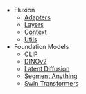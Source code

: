 * <code class="doc-symbol doc-symbol-nav doc-symbol-module"></code> Fluxion
    * [<code class="doc-symbol doc-symbol-nav doc-symbol-module"></code> Adapters](fluxion/adapters.md)
    * [<code class="doc-symbol doc-symbol-nav doc-symbol-module"></code> Layers](fluxion/layers.md)
    * [<code class="doc-symbol doc-symbol-nav doc-symbol-module"></code> Context](fluxion/context.md)
    * [<code class="doc-symbol doc-symbol-nav doc-symbol-module"></code> Utils](fluxion/utils.md)
* <code class="doc-symbol doc-symbol-nav doc-symbol-module"></code> Foundation Models
    * [<code class="doc-symbol doc-symbol-nav doc-symbol-module"></code> CLIP](foundationals/clip.md)
    * [<code class="doc-symbol doc-symbol-nav doc-symbol-module"></code> DINOv2](foundationals/dinov2.md)
    * [<code class="doc-symbol doc-symbol-nav doc-symbol-module"></code> Latent Diffusion](foundationals/latent_diffusion.md)
    * [<code class="doc-symbol doc-symbol-nav doc-symbol-module"></code> Segment Anything](foundationals/segment_anything.md)
    * [<code class="doc-symbol doc-symbol-nav doc-symbol-module"></code> Swin Transformers](foundationals/swin.md)
